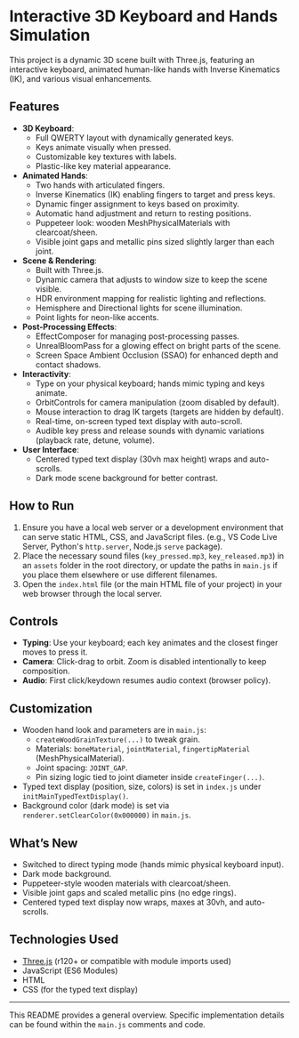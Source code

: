 # Interactive 3D Keyboard and Hands Simulation

This project is a dynamic 3D scene built with Three.js, featuring an interactive keyboard, animated human-like hands with Inverse Kinematics (IK), and various visual enhancements.

## Features

*   **3D Keyboard**:
    *   Full QWERTY layout with dynamically generated keys.
    *   Keys animate visually when pressed.
    *   Customizable key textures with labels.
    *   Plastic-like key material appearance.
*   **Animated Hands**:
    *   Two hands with articulated fingers.
    *   Inverse Kinematics (IK) enabling fingers to target and press keys.
    *   Dynamic finger assignment to keys based on proximity.
    *   Automatic hand adjustment and return to resting positions.
    *   Puppeteer look: wooden MeshPhysicalMaterials with clearcoat/sheen.
    *   Visible joint gaps and metallic pins sized slightly larger than each joint.
*   **Scene & Rendering**:
    *   Built with Three.js.
    *   Dynamic camera that adjusts to window size to keep the scene visible.
    *   HDR environment mapping for realistic lighting and reflections.
    *   Hemisphere and Directional lights for scene illumination.
    *   Point lights for neon-like accents.
*   **Post-Processing Effects**:
    *   EffectComposer for managing post-processing passes.
    *   UnrealBloomPass for a glowing effect on bright parts of the scene.
    *   Screen Space Ambient Occlusion (SSAO) for enhanced depth and contact shadows.
*   **Interactivity**:
    *   Type on your physical keyboard; hands mimic typing and keys animate.
    *   OrbitControls for camera manipulation (zoom disabled by default).
    *   Mouse interaction to drag IK targets (targets are hidden by default).
    *   Real-time, on-screen typed text display with auto-scroll.
    *   Audible key press and release sounds with dynamic variations (playback rate, detune, volume).
*   **User Interface**:
    *   Centered typed text display (30vh max height) wraps and auto-scrolls.
    *   Dark mode scene background for better contrast.

## How to Run

1.  Ensure you have a local web server or a development environment that can serve static HTML, CSS, and JavaScript files. (e.g., VS Code Live Server, Python's `http.server`, Node.js `serve` package).
2.  Place the necessary sound files (`key_pressed.mp3`, `key_released.mp3`) in an `assets` folder in the root directory, or update the paths in `main.js` if you place them elsewhere or use different filenames.
3.  Open the `index.html` file (or the main HTML file of your project) in your web browser through the local server.

## Controls

*   **Typing**: Use your keyboard; each key animates and the closest finger moves to press it.
*   **Camera**: Click-drag to orbit. Zoom is disabled intentionally to keep composition.
*   **Audio**: First click/keydown resumes audio context (browser policy).

## Customization

*   Wooden hand look and parameters are in `main.js`:
    *   `createWoodGrainTexture(...)` to tweak grain.
    *   Materials: `boneMaterial`, `jointMaterial`, `fingertipMaterial` (MeshPhysicalMaterial).
    *   Joint spacing: `JOINT_GAP`.
    *   Pin sizing logic tied to joint diameter inside `createFinger(...)`.
*   Typed text display (position, size, colors) is set in `index.js` under `initMainTypedTextDisplay()`.
*   Background color (dark mode) is set via `renderer.setClearColor(0x000000)` in `main.js`.

## What’s New

*   Switched to direct typing mode (hands mimic physical keyboard input).
*   Dark mode background.
*   Puppeteer-style wooden materials with clearcoat/sheen.
*   Visible joint gaps and scaled metallic pins (no edge rings).
*   Centered typed text display now wraps, maxes at 30vh, and auto-scrolls.

## Technologies Used

*   [Three.js](https://threejs.org/) (r120+ or compatible with module imports used)
*   JavaScript (ES6 Modules)
*   HTML
*   CSS (for the typed text display)

---

This README provides a general overview. Specific implementation details can be found within the `main.js` comments and code. 